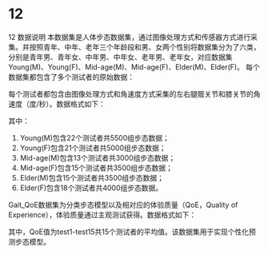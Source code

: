 # 12
12
数据说明
本数据集是人体步态数据集，通过图像处理方式和传感器方式进行采集。并按照青年、中年、老年三个年龄段和男、女两个性别将数据集分为了六类，分别是青年男、青年女、中年男、中年女、老年男、老年女，对应数据集Young(M)、Young(F)、Mid-age(M)、Mid-age(F)、Elder(M)、Elder(F)。
每个数据集都包含了多个测试者的原始数据：

每个测试者都包含由图像处理方式和角速度方式采集的左右腿髋关节和膝关节的角速度（度/秒）。数据格式如下：

其中：
1. Young(M)包含22个测试者共5500组步态数据；
2. Young(F)包含21个测试者共5000组步态数据；
3. Mid-age(M)包含13个测试者共3000组步态数据；
4. Mid-age(F)包含15个测试者共3500组步态数据；
5. Elder(M)包含15个测试者共3500组步态数据；
6. Elder(F)包含18个测试者共4000组步态数据。

Gait_QoE数据集为分类步态模型以及相对应的体验质量（QoE，Quality of Experience），体验质量通过主观测试获得。数据格式如下：


其中，QoE值为test1-test15共15个测试者的平均值。该数据集用于实现个性化预测步态模型。
